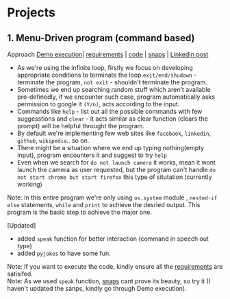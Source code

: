 # Projects
## 1. Menu-Driven program (command based)   
Approach [Demo execution](https://github.com/AdicherlaVenkataSai/iiec-python/blob/master/projects/1.%20Menu-Driven(commands%20based)/Demo%20execution.mp4)| [requirements](https://github.com/AdicherlaVenkataSai/iiec-python/blob/master/projects/1.%20Menu-Driven(commands%20based)/requirements.txt) | [code](https://github.com/AdicherlaVenkataSai/iiec-python/blob/master/projects/1.%20Menu-Driven(commands%20based)/tau.py) | [snaps](https://github.com/AdicherlaVenkataSai/iiec-python/tree/master/projects/1.%20Menu-Driven(commands%20based)/snaps) | [LinkedIn post](https://www.linkedin.com/posts/activity-6702170190412705792-55cH)    

-  As we're using the infinite loop, firstly we focus on developing appropriate conditions to terminate the loop.`exit/end/shudown` - terminate the program, `not exit` - shouldn't terminate the program.
-  Sometimes we end up searching random stuff which aren't available pre-definedly, if we encounter such case, program automatically asks permission to google it `(Y/n)`, acts according to the input.
-  Commands like `help` - list out all the possible commands with few suggesstions and `clear` - it acts similar as clear function (clears the prompt) will be helpful throught the program.
-  By default we're implementing few web sites like `facebook`, `linkedin`, `github`, `wikipedia`.. so on.
-  There  might be a situation where we end up typing nothing(empty input), program encounters it and suggest to try `help`
-  Even when we search for `do not launch camera` it works, mean it wont launch the camera as user requested, but the program can't handle `do not start chrome but start firefox` this type of situtation (currently working)    

Note: In this entire program we're only using `os.system` module , `nested-if else` statements, `while` and `print`  to achieve the desried output. This program is the basic step to achieve the major one.

[Updated]
-  added `speak` function for better interaction (command in speech out type)
-  added `pyjokes` to have some fun.

Note: If you want to execute the code, kindly ensure all the [requirements](https://github.com/AdicherlaVenkataSai/iiec-python/blob/master/projects/1.%20Menu-Driven(commands%20based)/requirements.txt) are satisifed.   
Note: As we used `speak` function, [snaps](https://github.com/AdicherlaVenkataSai/iiec-python/tree/master/projects/1.%20Menu-Driven(commands%20based)/snaps) cant prove its beauty, so try it (I haven't updated the sanps, kindly go through Demo execution).


